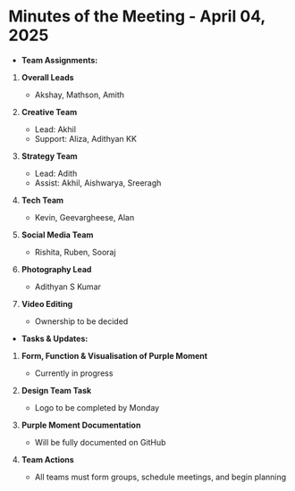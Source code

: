 
# Minutes of the Meeting - April 04, 2025

- **Team Assignments:**

1. **Overall Leads**  
   - Akshay, Mathson, Amith

2. **Creative Team**  
   - Lead: Akhil  
   - Support: Aliza, Adithyan KK

3. **Strategy Team**  
   - Lead: Adith  
   - Assist: Akhil, Aishwarya, Sreeragh

4. **Tech Team**  
   - Kevin, Geevargheese, Alan

5. **Social Media Team**  
   - Rishita, Ruben, Sooraj

6. **Photography Lead**  
   - Adithyan S Kumar

7. **Video Editing**  
   - Ownership to be decided

- **Tasks & Updates:**

1. **Form, Function & Visualisation of Purple Moment**  
   - Currently in progress

2. **Design Team Task**  
   - Logo to be completed by Monday

3. **Purple Moment Documentation**  
   - Will be fully documented on GitHub

4. **Team Actions**  
   - All teams must form groups, schedule meetings, and begin planning


